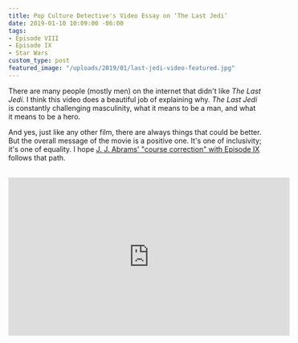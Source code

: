 ```yaml
---
title: Pop Culture Detective's Video Essay on ‘The Last Jedi’
date: 2019-01-10 10:09:00 -06:00
tags:
- Episode VIII
- Episode IX
- Star Wars
custom_type: post
featured_image: "/uploads/2019/01/last-jedi-video-featured.jpg"
---
```


There are many people (mostly men) on the internet that didn't like *The Last Jedi*. I think this video does a beautiful job of explaining why. *The Last Jedi* is constantly challenging masculinity, what it means to be a man, and what it means to be a hero.

And yes, just like any other film, there are always things that could be better. But the overall message of the movie is a positive one. It's one of inclusivity; it's one of equality. I hope [J. J. Abrams' "course correction" with Episode IX](/2018/11/jj-abrams-episode-ix-a-course-correction-after-dissapointing-box-office-numbers-for-solo/) follows that path.

<div class="iframe-container">
  <iframe width="560" height="315" src="https://www.youtube-nocookie.com/embed/mWqVJZMh6-w" frameborder="0" allow="accelerometer; autoplay; encrypted-media; gyroscope; picture-in-picture" allowfullscreen></iframe>
</div>